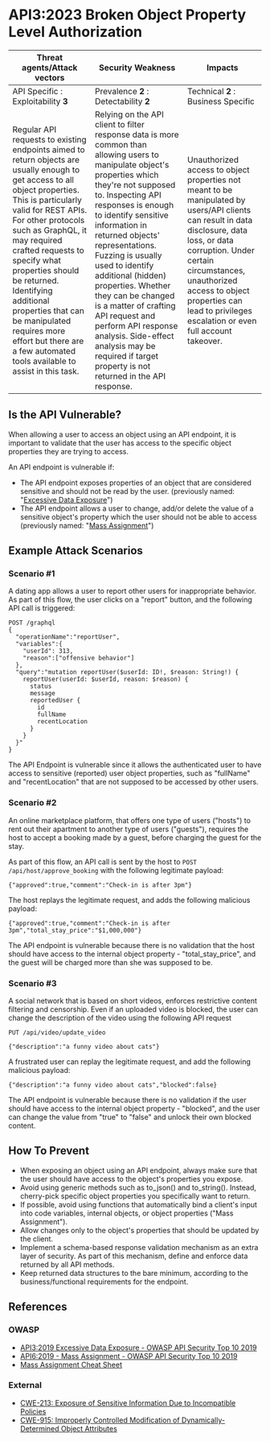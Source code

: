 API3:2023 Broken Object Property Level Authorization
====================================================

| Threat agents/Attack vectors | Security Weakness | Impacts |
| - | - | - |
| API Specific : Exploitability **3** | Prevalence **2** : Detectability **2** | Technical **2** : Business Specific |
| Regular API requests to existing endpoints aimed to return objects are usually enough to get access to all object properties. This is particularly valid for REST APIs. For other protocols such as GraphQL, it may required crafted requests to specify what properties should be returned. Identifying additional properties that can be manipulated requires more effort but there are a few automated tools available to assist in this task. | Relying on the API client to filter response data is more common than allowing users to manipulate object's properties which they're not supposed to. Inspecting API responses is enough to identify sensitive information in returned objects' representations. Fuzzing is usually used to identify additional (hidden) properties. Whether they can be changed is a matter of crafting API request and perform API response analysis. Side-effect analysis may be required if target property is not returned in the API response. | Unauthorized access to object properties not meant to be manipulated by users/API clients can result in data disclosure, data loss, or data corruption. Under certain circumstances, unauthorized access to object properties can lead to privileges escalation or even full account takeover. |

## Is the API Vulnerable?

When allowing a user to access an object using an API endpoint, it is important
to validate that the user has access to the specific object properties they are
trying to access.

An API endpoint is vulnerable if:

* The API endpoint exposes properties of an object that are considered
  sensitive and should not be read by the user. (previously named: "[Excessive
  Data Exposure][1]")
* The API endpoint allows a user to change, add/or delete the value of a
  sensitive object's property which the user should not be able to access
  (previously named: "[Mass Assignment][2]")

## Example Attack Scenarios

### Scenario #1

A dating app allows a user to report other users for inappropriate behavior.
As part of this flow, the user clicks on a "report" button, and the following
API call is triggered:

```
POST /graphql
{
  "operationName":"reportUser",
  "variables":{
    "userId": 313,
    "reason":["offensive behavior"]
  },
  "query":"mutation reportUser($userId: ID!, $reason: String!) {
    reportUser(userId: $userId, reason: $reason) {
      status
      message
      reportedUser {
        id
        fullName
        recentLocation
      }
    }
  }"
}
```

The API Endpoint is vulnerable since it allows the authenticated user to have
access to sensitive (reported) user object properties, such as "fullName" and
"recentLocation" that are not supposed to be accessed by other users.

### Scenario #2

An online marketplace platform, that offers one type of users ("hosts") to rent
out their apartment to another type of users ("guests"), requires the host to
accept a booking made by a guest, before charging the guest for the stay.

As part of this flow, an API call is sent by the host to
`POST /api/host/approve_booking` with the following legitimate payload:

```
{"approved":true,"comment":"Check-in is after 3pm"}
```

The host replays the legitimate request, and adds the following malicious
payload:

```
{"approved":true,"comment":"Check-in is after 3pm","total_stay_price":"$1,000,000"}
```

The API endpoint is vulnerable because there is no validation that the host
should have access to the internal object property - "total_stay_price", and
the guest will be charged more than she was supposed to be.

### Scenario #3

A social network that is based on short videos, enforces restrictive content
filtering and censorship. Even if an uploaded video is blocked, the user can
change the description of the video using the following API request

```
PUT /api/video/update_video

{"description":"a funny video about cats"}
```

A frustrated user can replay the legitimate request, and add the following
malicious payload:

```
{"description":"a funny video about cats","blocked":false}
```

The API endpoint is vulnerable because there is no validation if the user
should have access to the internal object property - "blocked", and the user
can change the value from "true" to "false" and unlock their own blocked content.

## How To Prevent

* When exposing an object using an API endpoint, always make sure that the user
  should have access to the object's properties you expose.
* Avoid using generic methods such as to_json() and to_string(). Instead,
  cherry-pick specific object properties you specifically want to return.
* If possible, avoid using functions that automatically bind a client's input
  into code variables, internal objects, or object properties
  ("Mass Assignment").
* Allow changes only to the object's properties that should be updated by the
  client.
* Implement a schema-based response validation mechanism as an extra layer of
  security. As part of this mechanism, define and enforce data returned by all
  API methods.
* Keep returned data structures to the bare minimum, according to the
  business/functional requirements for the endpoint.

## References

### OWASP

* [API3:2019 Excessive Data Exposure - OWASP API Security Top 10 2019][1]
* [API6:2019 - Mass Assignment - OWASP API Security Top 10 2019][2]
* [Mass Assignment Cheat Sheet][3]

### External

* [CWE-213: Exposure of Sensitive Information Due to Incompatible Policies][4]
* [CWE-915: Improperly Controlled Modification of Dynamically-Determined Object Attributes][5]

[1]: https://github.com/OWASP/API-Security/blob/master/2019/en/src/0xa3-excessive-data-exposure.md
[2]: https://github.com/OWASP/API-Security/blob/master/2019/en/src/0xa6-mass-assignment.md
[3]: https://cheatsheetseries.owasp.org/cheatsheets/Mass_Assignment_Cheat_Sheet.html
[4]: https://cwe.mitre.org/data/definitions/213.html
[5]: https://cwe.mitre.org/data/definitions/915.html
